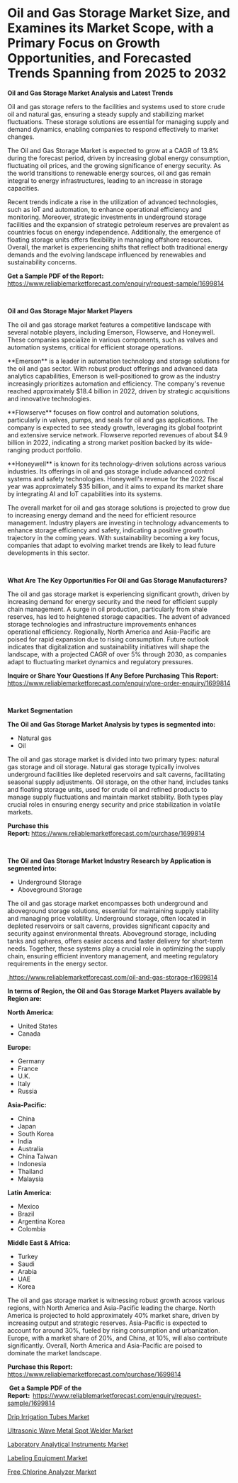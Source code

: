 <p><h1>Oil and Gas Storage Market Size, and Examines its Market Scope, with a Primary Focus on Growth Opportunities, and Forecasted Trends Spanning from 2025 to 2032</h1></p><p><strong>Oil and Gas Storage Market Analysis and Latest Trends</strong></p>
<p><p>Oil and gas storage refers to the facilities and systems used to store crude oil and natural gas, ensuring a steady supply and stabilizing market fluctuations. These storage solutions are essential for managing supply and demand dynamics, enabling companies to respond effectively to market changes.</p><p>The Oil and Gas Storage Market is expected to grow at a CAGR of 13.8% during the forecast period, driven by increasing global energy consumption, fluctuating oil prices, and the growing significance of energy security. As the world transitions to renewable energy sources, oil and gas remain integral to energy infrastructures, leading to an increase in storage capacities. </p><p>Recent trends indicate a rise in the utilization of advanced technologies, such as IoT and automation, to enhance operational efficiency and monitoring. Moreover, strategic investments in underground storage facilities and the expansion of strategic petroleum reserves are prevalent as countries focus on energy independence. Additionally, the emergence of floating storage units offers flexibility in managing offshore resources. Overall, the market is experiencing shifts that reflect both traditional energy demands and the evolving landscape influenced by renewables and sustainability concerns.</p></p>
<p><strong>Get a Sample PDF of the Report:&nbsp;</strong> <a href="https://www.reliablemarketforecast.com/enquiry/request-sample/1699814?utm_campaign=2011&utm_medium=2&utm_source=Github&utm_content=ia&utm_term=27032025&utm_id=oil-and-gas-storage">https://www.reliablemarketforecast.com/enquiry/request-sample/1699814</a></p>
<p>&nbsp;</p>
<p><strong>Oil and Gas Storage Major Market Players</strong></p>
<p><p>The oil and gas storage market features a competitive landscape with several notable players, including Emerson, Flowserve, and Honeywell. These companies specialize in various components, such as valves and automation systems, critical for efficient storage operations.</p><p>**Emerson** is a leader in automation technology and storage solutions for the oil and gas sector. With robust product offerings and advanced data analytics capabilities, Emerson is well-positioned to grow as the industry increasingly prioritizes automation and efficiency. The company's revenue reached approximately $18.4 billion in 2022, driven by strategic acquisitions and innovative technologies.</p><p>**Flowserve** focuses on flow control and automation solutions, particularly in valves, pumps, and seals for oil and gas applications. The company is expected to see steady growth, leveraging its global footprint and extensive service network. Flowserve reported revenues of about $4.9 billion in 2022, indicating a strong market position backed by its wide-ranging product portfolio.</p><p>**Honeywell** is known for its technology-driven solutions across various industries. Its offerings in oil and gas storage include advanced control systems and safety technologies. Honeywell's revenue for the 2022 fiscal year was approximately $35 billion, and it aims to expand its market share by integrating AI and IoT capabilities into its systems.</p><p>The overall market for oil and gas storage solutions is projected to grow due to increasing energy demand and the need for efficient resource management. Industry players are investing in technology advancements to enhance storage efficiency and safety, indicating a positive growth trajectory in the coming years. With sustainability becoming a key focus, companies that adapt to evolving market trends are likely to lead future developments in this sector.</p></p>
<p>&nbsp;</p>
<p><strong>What Are The Key Opportunities For Oil and Gas Storage Manufacturers?</strong></p>
<p><p>The oil and gas storage market is experiencing significant growth, driven by increasing demand for energy security and the need for efficient supply chain management. A surge in oil production, particularly from shale reserves, has led to heightened storage capacities. The advent of advanced storage technologies and infrastructure improvements enhances operational efficiency. Regionally, North America and Asia-Pacific are poised for rapid expansion due to rising consumption. Future outlook indicates that digitalization and sustainability initiatives will shape the landscape, with a projected CAGR of over 5% through 2030, as companies adapt to fluctuating market dynamics and regulatory pressures.</p></p>
<p><strong>Inquire or Share Your Questions If Any Before Purchasing This Report:</strong> <a href="https://www.reliablemarketforecast.com/enquiry/pre-order-enquiry/1699814?utm_campaign=2011&utm_medium=2&utm_source=Github&utm_content=ia&utm_term=27032025&utm_id=oil-and-gas-storage">https://www.reliablemarketforecast.com/enquiry/pre-order-enquiry/1699814</a></p>
<p>&nbsp;</p>
<p><strong>Market Segmentation</strong></p>
<p><strong>The Oil and Gas Storage Market Analysis by types is segmented into:</strong></p>
<p><ul><li>Natural gas</li><li>Oil</li></ul></p>
<p><p>The oil and gas storage market is divided into two primary types: natural gas storage and oil storage. Natural gas storage typically involves underground facilities like depleted reservoirs and salt caverns, facilitating seasonal supply adjustments. Oil storage, on the other hand, includes tanks and floating storage units, used for crude oil and refined products to manage supply fluctuations and maintain market stability. Both types play crucial roles in ensuring energy security and price stabilization in volatile markets.</p></p>
<p><strong>Purchase this Report:&nbsp;</strong><a href="https://www.reliablemarketforecast.com/purchase/1699814?utm_campaign=2011&utm_medium=2&utm_source=Github&utm_content=ia&utm_term=27032025&utm_id=oil-and-gas-storage">https://www.reliablemarketforecast.com/purchase/1699814</a></p>
<p>&nbsp;</p>
<p><strong>The Oil and Gas Storage Market Industry Research by Application is segmented into:</strong></p>
<p><ul><li>Underground Storage</li><li>Aboveground Storage</li></ul></p>
<p><p>The oil and gas storage market encompasses both underground and aboveground storage solutions, essential for maintaining supply stability and managing price volatility. Underground storage, often located in depleted reservoirs or salt caverns, provides significant capacity and security against environmental threats. Aboveground storage, including tanks and spheres, offers easier access and faster delivery for short-term needs. Together, these systems play a crucial role in optimizing the supply chain, ensuring efficient inventory management, and meeting regulatory requirements in the energy sector.</p></p>
<p><a href="https://www.reliablemarketforecast.com/oil-and-gas-storage-r1699814?utm_campaign=2011&utm_medium=2&utm_source=Github&utm_content=ia&utm_term=27032025&utm_id=oil-and-gas-storage">&nbsp;https://www.reliablemarketforecast.com/oil-and-gas-storage-r1699814</a></p>
<p><strong>In terms of Region, the Oil and Gas Storage Market Players available by Region are:</strong></p>
<p>
    <p> <strong> North America: </strong>
        <ul>
            <li>United States</li>
            <li>Canada</li>
        </ul>
        </p> 
    <p> <strong> Europe: </strong>
        <ul>
            <li>Germany</li>
            <li>France</li>
            <li>U.K.</li>
            <li>Italy</li>
            <li>Russia</li>
        </ul>
        </p> 
    <p> <strong> Asia-Pacific: </strong>
        <ul>
            <li>China</li>
            <li>Japan</li>
            <li>South Korea</li>
            <li>India</li>
            <li>Australia</li>
            <li>China Taiwan</li>
            <li>Indonesia</li>
            <li>Thailand</li>
            <li>Malaysia</li>
        </ul>
        </p> 
    <p> <strong> Latin America: </strong>
        <ul>
            <li>Mexico</li>
            <li>Brazil</li>
            <li>Argentina Korea</li>
            <li>Colombia</li>
        </ul>
        </p> 
    <p> <strong> Middle East & Africa: </strong>
        <ul>
            <li>Turkey</li>
            <li>Saudi</li>
            <li>Arabia</li>
            <li>UAE</li>
            <li>Korea</li>
        </ul>
    </p>
    </p>
<p><p>The oil and gas storage market is witnessing robust growth across various regions, with North America and Asia-Pacific leading the charge. North America is projected to hold approximately 40% market share, driven by increasing output and strategic reserves. Asia-Pacific is expected to account for around 30%, fueled by rising consumption and urbanization. Europe, with a market share of 20%, and China, at 10%, will also contribute significantly. Overall, North America and Asia-Pacific are poised to dominate the market landscape.</p></p>
<p><strong>Purchase this Report: </strong><a href="https://www.reliablemarketforecast.com/purchase/1699814?utm_campaign=2011&utm_medium=2&utm_source=Github&utm_content=ia&utm_term=27032025&utm_id=oil-and-gas-storage">https://www.reliablemarketforecast.com/purchase/1699814</a></p>
<p>&nbsp;<strong>Get a Sample PDF of the Report:&nbsp;&nbsp;</strong><a href="https://www.reliablemarketforecast.com/enquiry/request-sample/1699814?utm_campaign=2011&utm_medium=2&utm_source=Github&utm_content=ia&utm_term=27032025&utm_id=oil-and-gas-storage">https://www.reliablemarketforecast.com/enquiry/request-sample/1699814</a></p>
<p><strong></strong></p>
<p><p><a href="https://www.linkedin.com/pulse/drip-irrigation-tubes-market-research-report-exploring-size-p6hse?utm_campaign=2011&utm_medium=2&utm_source=Github&utm_content=ia&utm_term=27032025&utm_id=oil-and-gas-storage">Drip Irrigation Tubes Market</a></p><p><a href="https://github.com/eymermanda0p/Market-Research-Report-List-1/blob/main/ultrasonic-wave-metal-spot-welder-market.md?utm_campaign=2011&utm_medium=2&utm_source=Github&utm_content=ia&utm_term=27032025&utm_id=oil-and-gas-storage">Ultrasonic Wave Metal Spot Welder Market</a></p><p><a href="https://www.linkedin.com/pulse/key-metrics-laboratory-analytical-instruments-market-report-qsmpe?utm_campaign=2011&utm_medium=2&utm_source=Github&utm_content=ia&utm_term=27032025&utm_id=oil-and-gas-storage">Laboratory Analytical Instruments Market</a></p><p><a href="https://www.linkedin.com/pulse/labeling-equipment-market-growth-projections-2025-2032-1nsie?utm_campaign=2011&utm_medium=2&utm_source=Github&utm_content=ia&utm_term=27032025&utm_id=oil-and-gas-storage">Labeling Equipment Market</a></p><p><a href="https://github.com/weisonmanych/Market-Research-Report-List-1/blob/main/free-chlorine-analyzer-market.md?utm_campaign=2011&utm_medium=2&utm_source=Github&utm_content=ia&utm_term=27032025&utm_id=oil-and-gas-storage">Free Chlorine Analyzer Market</a></p></p>